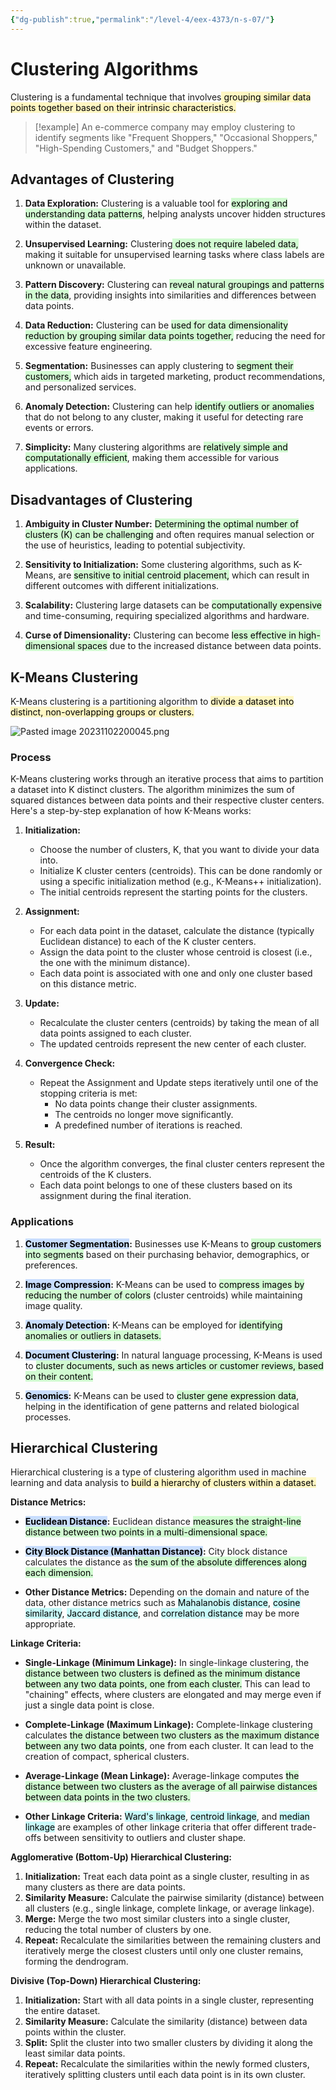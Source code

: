 ```yaml
---
{"dg-publish":true,"permalink":"/level-4/eex-4373/n-s-07/"}
---
```



# Clustering Algorithms

Clustering is a fundamental technique that involves<mark style="background: #FFF3A3A6;"> grouping similar data points together based on their intrinsic characteristics.</mark>

> [!example]
> An e-commerce company may employ clustering to identify segments like "Frequent Shoppers," "Occasional Shoppers," "High-Spending Customers," and "Budget Shoppers."


## Advantages of Clustering

1. **Data Exploration:** Clustering is a valuable tool for <mark style="background: #BBFABBA6;">exploring and understanding data patterns</mark>, helping analysts uncover hidden structures within the dataset.
    
2. **Unsupervised Learning:** Clustering<mark style="background: #BBFABBA6;"> does not require labeled data,</mark> making it suitable for unsupervised learning tasks where class labels are unknown or unavailable.
    
3. **Pattern Discovery:** Clustering can <mark style="background: #BBFABBA6;">reveal natural groupings and patterns in the data</mark>, providing insights into similarities and differences between data points.
    
4. **Data Reduction:** Clustering can be <mark style="background: #BBFABBA6;">used for data dimensionality reduction by grouping similar data points together,</mark> reducing the need for excessive feature engineering.
    
5. **Segmentation:** Businesses can apply clustering to <mark style="background: #BBFABBA6;">segment their customers,</mark> which aids in targeted marketing, product recommendations, and personalized services.
    
6. **Anomaly Detection:** Clustering can help <mark style="background: #BBFABBA6;">identify outliers or anomalies </mark>that do not belong to any cluster, making it useful for detecting rare events or errors.
    
7. **Simplicity:** Many clustering algorithms are <mark style="background: #BBFABBA6;">relatively simple and computationally efficient</mark>, making them accessible for various applications.
    

## Disadvantages of Clustering

1. **Ambiguity in Cluster Number:** <mark style="background: #BBFABBA6;">Determining the optimal number of clusters (K) can be challenging</mark> and often requires manual selection or the use of heuristics, leading to potential subjectivity.
    
2. **Sensitivity to Initialization:** Some clustering algorithms, such as K-Means, are <mark style="background: #BBFABBA6;">sensitive to initial centroid placement,</mark> which can result in different outcomes with different initializations.
    
3. **Scalability:** Clustering large datasets can be <mark style="background: #BBFABBA6;">computationally expensive</mark> and time-consuming, requiring specialized algorithms and hardware.
    
4. **Curse of Dimensionality:** Clustering can become <mark style="background: #BBFABBA6;">less effective in high-dimensional spaces</mark> due to the increased distance between data points.

## K-Means Clustering

K-Means clustering is a partitioning algorithm  to <mark style="background: #FFF3A3A6;">divide a dataset into distinct, non-overlapping groups or clusters.</mark>


![Pasted image 20231102200045.png](/img/user/assets/attachments/Pasted%20image%2020231102200045.png)

### Process

K-Means clustering works through an iterative process that aims to partition a dataset into K distinct clusters. The algorithm minimizes the sum of squared distances between data points and their respective cluster centers. Here's a step-by-step explanation of how K-Means works:

1. **Initialization:**
    
    - Choose the number of clusters, K, that you want to divide your data into.
    - Initialize K cluster centers (centroids). This can be done randomly or using a specific initialization method (e.g., K-Means++ initialization).
    - The initial centroids represent the starting points for the clusters.
2. **Assignment:**
    
    - For each data point in the dataset, calculate the distance (typically Euclidean distance) to each of the K cluster centers.
    - Assign the data point to the cluster whose centroid is closest (i.e., the one with the minimum distance).
    - Each data point is associated with one and only one cluster based on this distance metric.
3. **Update:**
    
    - Recalculate the cluster centers (centroids) by taking the mean of all data points assigned to each cluster.
    - The updated centroids represent the new center of each cluster.
4. **Convergence Check:**
    
    - Repeat the Assignment and Update steps iteratively until one of the stopping criteria is met:
        - No data points change their cluster assignments.
        - The centroids no longer move significantly.
        - A predefined number of iterations is reached.
5. **Result:**
    
    - Once the algorithm converges, the final cluster centers represent the centroids of the K clusters.
    - Each data point belongs to one of these clusters based on its assignment during the final iteration.


### Applications

1. **<mark style="background: #ADCCFFA6;">Customer Segmentation</mark>:** Businesses use K-Means to <mark style="background: #BBFABBA6;">group customers into segments</mark> based on their purchasing behavior, demographics, or preferences. 
    
2. **<mark style="background: #ADCCFFA6;">Image Compression</mark>:** K-Means can be used to <mark style="background: #BBFABBA6;">compress images by reducing the number of colors</mark> (cluster centroids) while maintaining image quality. 
    
3. **<mark style="background: #ADCCFFA6;">Anomaly Detection</mark>:** K-Means can be employed for <mark style="background: #BBFABBA6;">identifying anomalies or outliers in datasets.</mark> 
    
4. **<mark style="background: #ADCCFFA6;">Document Clustering</mark>:** In natural language processing, K-Means is used to <mark style="background: #BBFABBA6;">cluster documents, such as news articles or customer reviews, based on their content.</mark> 
    
5. **<mark style="background: #ADCCFFA6;">Genomics</mark>:** K-Means can be used to <mark style="background: #BBFABBA6;">cluster gene expression data</mark>, helping in the identification of gene patterns and related biological processes.


## Hierarchical Clustering

Hierarchical clustering is a type of clustering algorithm used in machine learning and data analysis to <mark style="background: #FFF3A3A6;">build a hierarchy of clusters within a dataset.</mark>


**Distance Metrics:**

- **<mark style="background: #ADCCFFA6;">Euclidean Distance</mark>:** Euclidean distance <mark style="background: #BBFABBA6;">measures the straight-line distance between two points in a multi-dimensional space.</mark> 
    
- **<mark style="background: #ADCCFFA6;">City Block Distance (Manhattan Distance)</mark>:** City block distance calculates the distance as <mark style="background: #BBFABBA6;">the sum of the absolute differences along each dimension.</mark> 
    
- **Other Distance Metrics:** Depending on the domain and nature of the data, other distance metrics such as <mark style="background: #ABF7F7A6;">Mahalanobis distance</mark>, <mark style="background: #ABF7F7A6;">cosine similarity</mark>, <mark style="background: #ABF7F7A6;">Jaccard distance</mark>, and <mark style="background: #ABF7F7A6;">correlation distance</mark> may be more appropriate. 
    

**Linkage Criteria:**

- **Single-Linkage (Minimum Linkage):** In single-linkage clustering, the <mark style="background: #BBFABBA6;">distance between two clusters is defined as the minimum distance between any two data points, one from each cluster.</mark> This can lead to "chaining" effects, where clusters are elongated and may merge even if just a single data point is close.
    
- **Complete-Linkage (Maximum Linkage):** Complete-linkage clustering calculates <mark style="background: #BBFABBA6;">the distance between two clusters as the maximum distance between any two data points</mark>, one from each cluster. It can lead to the creation of compact, spherical clusters.
    
- **Average-Linkage (Mean Linkage):** Average-linkage computes <mark style="background: #BBFABBA6;">the distance between two clusters as the average of all pairwise distances between data points in the two clusters.</mark> 
    
- **Other Linkage Criteria:** <mark style="background: #ABF7F7A6;">Ward's linkage</mark>, <mark style="background: #ABF7F7A6;">centroid linkage</mark>, and <mark style="background: #ABF7F7A6;">median linkage</mark> are examples of other linkage criteria that offer different trade-offs between sensitivity to outliers and cluster shape.

**Agglomerative (Bottom-Up) Hierarchical Clustering:**

1. **Initialization:** Treat each data point as a single cluster, resulting in as many clusters as there are data points.
2. **Similarity Measure:** Calculate the pairwise similarity (distance) between all clusters (e.g., single linkage, complete linkage, or average linkage).
3. **Merge:** Merge the two most similar clusters into a single cluster, reducing the total number of clusters by one.
4. **Repeat:** Recalculate the similarities between the remaining clusters and iteratively merge the closest clusters until only one cluster remains, forming the dendrogram.

**Divisive (Top-Down) Hierarchical Clustering:**

1. **Initialization:** Start with all data points in a single cluster, representing the entire dataset.
2. **Similarity Measure:** Calculate the similarity (distance) between data points within the cluster.
3. **Split:** Split the cluster into two smaller clusters by dividing it along the least similar data points.
4. **Repeat:** Recalculate the similarities within the newly formed clusters, iteratively splitting clusters until each data point is in its own cluster.


